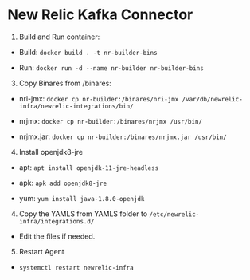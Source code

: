 # New Relic Kafka Connector

1) Build and Run container:

- Build: ```docker build . -t nr-builder-bins```

- Run: ```docker run -d --name nr-builder nr-builder-bins```

3) Copy Binares from /binares:
- nri-jmx: ```docker cp nr-builder:/binares/nri-jmx /var/db/newrelic-infra/newrelic-integrations/bin/```

- nrjmx: ```docker cp nr-builder:/binares/nrjmx /usr/bin/```

- nrjmx.jar: ```docker cp nr-builder:/binares/nrjmx.jar /usr/bin/```

4) Install openjdk8-jre

- apt: ```apt install openjdk-11-jre-headless```

- apk: ```apk add openjdk8-jre```

- yum: ```yum install java-1.8.0-openjdk```

4) Copy the YAMLS from YAMLS folder to ```/etc/newrelic-infra/integrations.d/```

- Edit the files if needed.

5) Restart Agent
- ```systemctl restart newrelic-infra```
